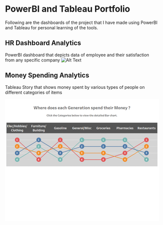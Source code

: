 # PowerBI and Tableau Portfolio
Following are the dashboards of the project that I have made using PowerBI and Tableau for personal learning of the tools.

## HR Dashboard Analytics
PowerBI dashboard that depicts data of employee and their satisfaction from any specific company
![Alt Text]()

## Money Spending Analytics
Tableau Story that shows money spent by various types of people on different categories of items

![Alt Text](/images/money_spending.gif)
